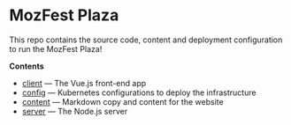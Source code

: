 # MozFest Plaza

This repo contains the source code, content and deployment configuration to run the MozFest Plaza!

**Contents**

- [client](./client/) — The Vue.js front-end app
- [config](./config/) — Kubernetes configurations to deploy the infrastructure
- [content](./content/) — Markdown copy and content for the website
- [server](./server/) — The Node.js server
